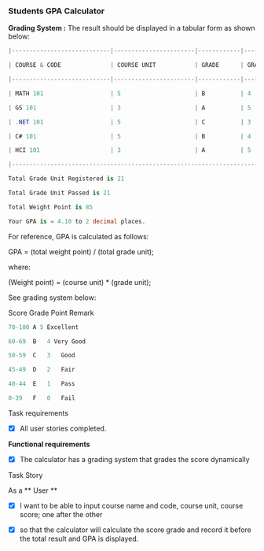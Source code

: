 ### Students GPA Calculator
**Grading System :**
The result should be displayed in a tabular form as shown below:
```c#
|----------------------------|-----------------------|------------|---------------------|------------------|-------------------|

| COURSE & CODE              | COURSE UNIT           | GRADE      | GRADE-UNIT          | WEIGHT Pt.       | REMARK            |

|----------------------------|-----------------------|------------|---------------------|------------------|-------------------|

| MATH 101                   | 5                     | B          | 4                   | 20               | Very Good         |

| GS 101                     | 3                     | A          | 5                   | 15               | Excellent         |

| .NET 101                   | 5                     | C          | 3                   | 15               | Good              |

| C# 101                     | 5                     | B          | 4                   | 20               | Very Good         |

| HCI 101                    | 3                     | A          | 5                   | 15               | Excellent         |

|---------------------------------------------------------------------------------------|------------------|-------------------|

Total Grade Unit Registered is 21

Total Grade Unit Passed is 21

Total Weight Point is 85

Your GPA is = 4.10 to 2 decimal places.
```
For reference, GPA is calculated as follows:

GPA = (total weight point) / (total grade unit);

where:

(Weight point) = (course unit) * (grade unit);

See grading system below:

Score Grade Point Remark
 ```c#
70-100 A 5 Excellent

60-69  B   4 Very Good

50-59  C   3   Good

45-49  D   2   Fair

40-44  E   1   Pass

0-39   F   0   Fail
```
Task requirements

- [x] All user stories completed.

**Functional requirements**

- [x] The calculator has a grading system that grades the score dynamically

Task Story

As a ** User **
- [x] I want to be able to input course name and code, course unit, course score; one after the other

- [x] so that the calculator will calculate the score grade and record it before the total result and GPA is displayed.
